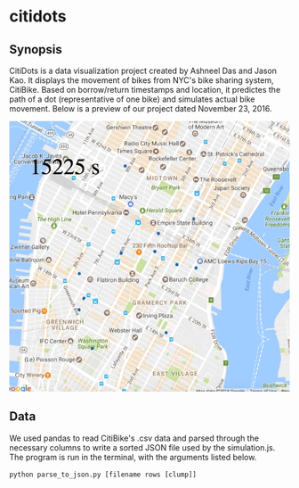 # citidots

## Synopsis
CitiDots is a data visualization project created by Ashneel Das and Jason Kao. It displays the movement of bikes from NYC's bike sharing system, CitiBike. Based on borrow/return timestamps and location, it predictes the path of a dot (representative of one bike) and simulates actual bike movement. Below is a preview of our project dated November 23, 2016.  

<img src="https://github.com/ashneeldas2/citidots/blob/master/records/record-112316.gif">  

## Data
We used pandas to read CitiBike's .csv data and parsed through the necessary columns to write a sorted JSON file used by the simulation.js. The program is run in the terminal, with the arguments listed below.
 ```
 python parse_to_json.py [filename rows [clump]]
 ```
